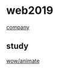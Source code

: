 # web2019
[company](https://hoyahong1101.github.io/web2019/site/04company)

## study
[wow/animate](https://hoyahong1101.github.io/web2019/html/20191128_wow_animate)

